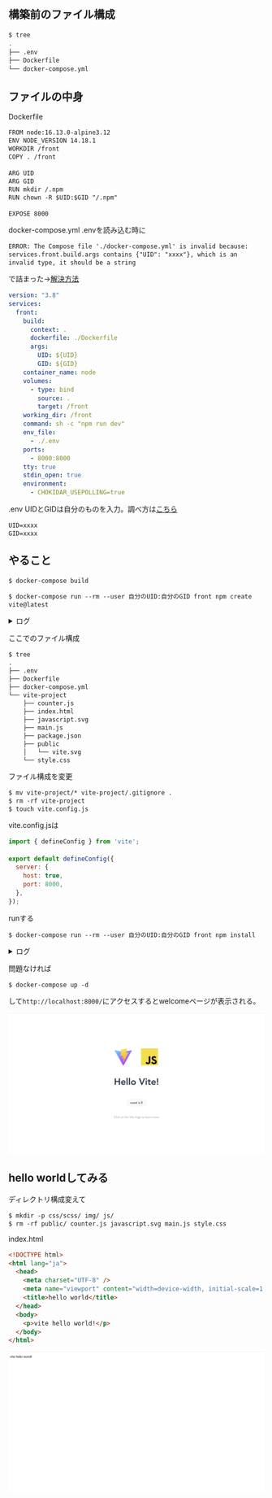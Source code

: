 ## 構築前のファイル構成

~~~sh
$ tree
.
├── .env
├── Dockerfile
└── docker-compose.yml
~~~

## ファイルの中身

Dockerfile

~~~Docker
FROM node:16.13.0-alpine3.12
ENV NODE_VERSION 14.18.1
WORKDIR /front
COPY . /front

ARG UID
ARG GID
RUN mkdir /.npm
RUN chown -R $UID:$GID "/.npm"

EXPOSE 8000
~~~

docker-compose.yml
.envを読み込む時に

~~~
ERROR: The Compose file './docker-compose.yml' is invalid because:
services.front.build.args contains {"UID": "xxxx"}, which is an invalid type, it should be a string
~~~

で詰まった→[解決方法](https://qiita.com/rinasan3/items/68ffa55a9cfaef27da6b9)

~~~yml
version: "3.8" 
services:
  front: 
    build: 
      context: . 
      dockerfile: ./Dockerfile
      args:
        UID: ${UID}
        GID: ${GID}
    container_name: node
    volumes:
      - type: bind
        source: .
        target: /front
    working_dir: /front
    command: sh -c "npm run dev"
    env_file:
      - ./.env
    ports:
      - 8000:8000
    tty: true
    stdin_open: true
    environment:
      - CHOKIDAR_USEPOLLING=true
~~~

.env
UIDとGIDは自分のものを入力。調べ方は[こちら](https://atmarkit.itmedia.co.jp/flinux/rensai/linuxtips/095uidgid.html)

~~~
UID=xxxx
GID=xxxx
~~~

## やること

~~~
$ docker-compose build
~~~

~~~
$ docker-compose run --rm --user 自分のUID:自分のGID front npm create vite@latest
~~~

<details>
<summary>ログ</summary>

~~~sh
$ docker-compose run --rm --user 自分のUID:自分のGID front npm create vite@latest
Creating network "docker-vite_default" with the default driver
Creating docker-vite_front_run ... done
Need to install the following packages:
  create-vite@latest
Ok to proceed? (y) y
✔ Project name: … vite-project
✔ Select a framework: › Vanilla
✔ Select a variant: › JavaScript

Scaffolding project in /front/vite-project...

Done. Now run:

  cd vite-project
  npm install
  npm run dev

npm notice 
npm notice New minor version of npm available! 8.1.0 -> 8.19.2
npm notice Changelog: https://github.com/npm/cli/releases/tag/v8.19.2
npm notice Run npm install -g npm@8.19.2 to update!
npm notice 
~~~

</details>

ここでのファイル構成

~~~
$ tree
.
├── .env
├── Dockerfile
├── docker-compose.yml
└── vite-project
    ├── counter.js
    ├── index.html
    ├── javascript.svg
    ├── main.js
    ├── package.json
    ├── public
    │   └── vite.svg
    └── style.css
~~~

ファイル構成を変更

~~~
$ mv vite-project/* vite-project/.gitignore .
$ rm -rf vite-project
$ touch vite.config.js
~~~

vite.config.jsは

~~~js
import { defineConfig } from 'vite';

export default defineConfig({
  server: {
    host: true,
    port: 8000,
  },
});
~~~

runする

~~~
$ docker-compose run --rm --user 自分のUID:自分のGID front npm install
~~~

<details>
<summary>ログ</summary>

~~~
Creating docker-vite_front_run ... done

added 14 packages, and audited 15 packages in 6s

4 packages are looking for funding
  run `npm fund` for details

found 0 vulnerabilities
npm notice 
npm notice New minor version of npm available! 8.1.0 -> 8.19.2
npm notice Changelog: https://github.com/npm/cli/releases/tag/v8.19.2
npm notice Run npm install -g npm@8.19.2 to update!
npm notice 
~~~

</details>

問題なければ

~~~
$ docker-compose up -d
~~~

して`http://localhost:8000/`にアクセスするとwelcomeページが表示される。

![welcom画面](images/vite_welcome_page.png)

## hello worldしてみる

ディレクトリ構成変えて

~~~
$ mkdir -p css/scss/ img/ js/
$ rm -rf public/ counter.js javascript.svg main.js style.css
~~~

index.html

~~~html
<!DOCTYPE html>
<html lang="ja">
  <head>
    <meta charset="UTF-8" />
    <meta name="viewport" content="width=device-width, initial-scale=1.0" />
    <title>hello world</title>
  </head>
  <body>
    <p>vite hello world!</p>
  </body>
</html>
~~~

![hello_world](images/vite_hello_world.png)
